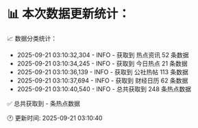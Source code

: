 📊 本次数据更新统计：
==========================

📈 数据分类统计：
- 2025-09-21 03:10:32,304 - INFO - 获取到 热点资讯 52 条数据
- 2025-09-21 03:10:34,245 - INFO - 获取到 今日热点 21 条数据
- 2025-09-21 03:10:36,139 - INFO - 获取到 公社热帖 113 条数据
- 2025-09-21 03:10:37,694 - INFO - 获取到 财经日历 62 条数据
- 2025-09-21 03:10:40,540 - INFO - 总共获取到 248 条热点数据

✅ 总共获取到 - 条热点数据

🕐 更新时间: 2025-09-21 03:10:40
